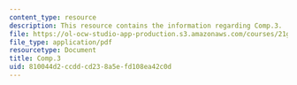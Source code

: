 ```yaml
---
content_type: resource
description: This resource contains the information regarding Comp.3.
file: https://ol-ocw-studio-app-production.s3.amazonaws.com/courses/21g-701-spanish-i-fall-2003/810044d2ccddcd238a5efd108ea42c0d_MIT21G_701F03_comp3.pdf
file_type: application/pdf
resourcetype: Document
title: Comp.3
uid: 810044d2-ccdd-cd23-8a5e-fd108ea42c0d
---
```

